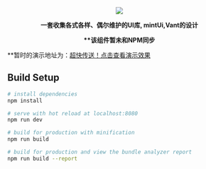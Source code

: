 <p align=center>
	<img src="src/static/favicon.png" href="https://1292150917.github.io/vueToolOfficial/dist/index.html" />
</p>
<p align=center>
	<b size=5 color=#7FFFD4 face="微软雅黑" align=center>
		一套收集各式各样、偶尔维护的UI库, mintUi,Vant的设计
	</b>
</p>
<p align=center>
	<b size=5 color=#7FFFD4 face="微软雅黑" align=center>
		**该组件暂未和NPM同步
	</b>
</p>

**暂时的演示地址为：[超快传送！点击查看演示效果](https://1292150917.github.io/vueToolOfficial/dist/index.html)

## Build Setup

``` bash
# install dependencies
npm install 

# serve with hot reload at localhost:8080
npm run dev

# build for production with minification
npm run build

# build for production and view the bundle analyzer report
npm run build --report
```
